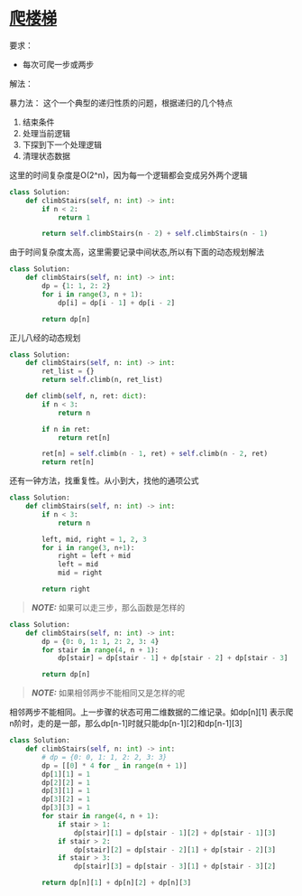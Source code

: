# [爬楼梯](https://leetcode-cn.com/problems/climbing-stairs)

要求：

* 每次可爬一步或两步

解法：

暴力法： 这个一个典型的递归性质的问题，根据递归的几个特点

1. 结束条件
2. 处理当前逻辑
3. 下探到下一个处理逻辑
4. 清理状态数据

这里的时间复杂度是O(2^n)，因为每一个逻辑都会变成另外两个逻辑
```python
class Solution:
    def climbStairs(self, n: int) -> int:
        if n < 2:
            return 1

        return self.climbStairs(n - 2) + self.climbStairs(n - 1)
```

由于时间复杂度太高，这里需要记录中间状态,所以有下面的动态规划解法
```python
class Solution:
    def climbStairs(self, n: int) -> int:
        dp = {1: 1, 2: 2}
        for i in range(3, n + 1):
            dp[i] = dp[i - 1] + dp[i - 2]

        return dp[n]
```

正儿八经的动态规划
```python
class Solution:
    def climbStairs(self, n: int) -> int:
        ret_list = {}
        return self.climb(n, ret_list)

    def climb(self, n, ret: dict):
        if n < 3:
            return n

        if n in ret:
            return ret[n]

        ret[n] = self.climb(n - 1, ret) + self.climb(n - 2, ret)
        return ret[n]
```


还有一钟方法，找重复性。从小到大，找他的通项公式
```python
class Solution:
    def climbStairs(self, n: int) -> int:
        if n < 3:
            return n

        left, mid, right = 1, 2, 3
        for i in range(3, n+1):
            right = left + mid
            left = mid
            mid = right

        return right
```

> **_NOTE:_**  如果可以走三步，那么函数是怎样的

```python
class Solution:
    def climbStairs(self, n: int) -> int:
        dp = {0: 0, 1: 1, 2: 2, 3: 4}
        for stair in range(4, n + 1):
            dp[stair] = dp[stair - 1] + dp[stair - 2] + dp[stair - 3]

        return dp[n]
```

> **_NOTE:_**  如果相邻两步不能相同又是怎样的呢

相邻两步不能相同。上一步骤的状态可用二维数据的二维记录。如dp[n][1] 表示爬n阶时，走的是一部，那么dp[n-1]时就只能dp[n-1][2]和dp[n-1][3]
```python
class Solution:
    def climbStairs(self, n: int) -> int:
        # dp = {0: 0, 1: 1, 2: 2, 3: 3}
        dp = [[0] * 4 for _ in range(n + 1)]
        dp[1][1] = 1
        dp[2][2] = 1
        dp[3][1] = 1
        dp[3][2] = 1
        dp[3][3] = 1
        for stair in range(4, n + 1):
            if stair > 1:
                dp[stair][1] = dp[stair - 1][2] + dp[stair - 1][3]
            if stair > 2:
                dp[stair][2] = dp[stair - 2][1] + dp[stair - 2][3]
            if stair > 3:
                dp[stair][3] = dp[stair - 3][1] + dp[stair - 3][2]

        return dp[n][1] + dp[n][2] + dp[n][3]
```

